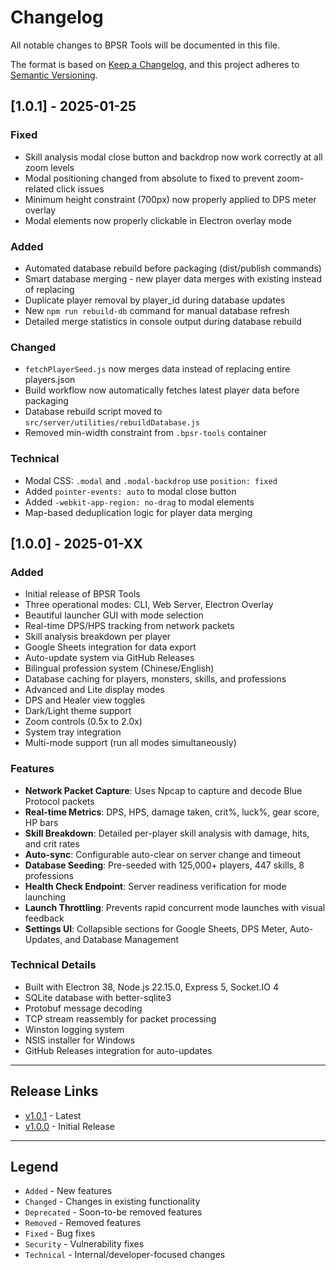 # Changelog

All notable changes to BPSR Tools will be documented in this file.

The format is based on [Keep a Changelog](https://keepachangelog.com/en/1.0.0/),
and this project adheres to [Semantic Versioning](https://semver.org/spec/v2.0.0.html).

## [1.0.1] - 2025-01-25

### Fixed
- Skill analysis modal close button and backdrop now work correctly at all zoom levels
- Modal positioning changed from absolute to fixed to prevent zoom-related click issues
- Minimum height constraint (700px) now properly applied to DPS meter overlay
- Modal elements now properly clickable in Electron overlay mode

### Added
- Automated database rebuild before packaging (dist/publish commands)
- Smart database merging - new player data merges with existing instead of replacing
- Duplicate player removal by player_id during database updates
- New `npm run rebuild-db` command for manual database refresh
- Detailed merge statistics in console output during database rebuild

### Changed
- `fetchPlayerSeed.js` now merges data instead of replacing entire players.json
- Build workflow now automatically fetches latest player data before packaging
- Database rebuild script moved to `src/server/utilities/rebuildDatabase.js`
- Removed min-width constraint from `.bpsr-tools` container

### Technical
- Modal CSS: `.modal` and `.modal-backdrop` use `position: fixed`
- Added `pointer-events: auto` to modal close button
- Added `-webkit-app-region: no-drag` to modal elements
- Map-based deduplication logic for player data merging

## [1.0.0] - 2025-01-XX

### Added
- Initial release of BPSR Tools
- Three operational modes: CLI, Web Server, Electron Overlay
- Beautiful launcher GUI with mode selection
- Real-time DPS/HPS tracking from network packets
- Skill analysis breakdown per player
- Google Sheets integration for data export
- Auto-update system via GitHub Releases
- Bilingual profession system (Chinese/English)
- Database caching for players, monsters, skills, and professions
- Advanced and Lite display modes
- DPS and Healer view toggles
- Dark/Light theme support
- Zoom controls (0.5x to 2.0x)
- System tray integration
- Multi-mode support (run all modes simultaneously)

### Features
- **Network Packet Capture**: Uses Npcap to capture and decode Blue Protocol packets
- **Real-time Metrics**: DPS, HPS, damage taken, crit%, luck%, gear score, HP bars
- **Skill Breakdown**: Detailed per-player skill analysis with damage, hits, and crit rates
- **Auto-sync**: Configurable auto-clear on server change and timeout
- **Database Seeding**: Pre-seeded with 125,000+ players, 447 skills, 8 professions
- **Health Check Endpoint**: Server readiness verification for mode launching
- **Launch Throttling**: Prevents rapid concurrent mode launches with visual feedback
- **Settings UI**: Collapsible sections for Google Sheets, DPS Meter, Auto-Updates, and Database Management

### Technical Details
- Built with Electron 38, Node.js 22.15.0, Express 5, Socket.IO 4
- SQLite database with better-sqlite3
- Protobuf message decoding
- TCP stream reassembly for packet processing
- Winston logging system
- NSIS installer for Windows
- GitHub Releases integration for auto-updates

---

## Release Links

- [v1.0.1](https://github.com/akzios/bpsr-tools/releases/tag/v1.0.1) - Latest
- [v1.0.0](https://github.com/akzios/bpsr-tools/releases/tag/v1.0.0) - Initial Release

---

## Legend

- `Added` - New features
- `Changed` - Changes in existing functionality
- `Deprecated` - Soon-to-be removed features
- `Removed` - Removed features
- `Fixed` - Bug fixes
- `Security` - Vulnerability fixes
- `Technical` - Internal/developer-focused changes
